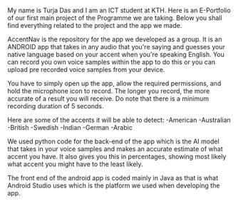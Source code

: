 My name is Turja Das and I am an ICT student at KTH. Here is an E-Portfolio of our first main project of the Programme we are taking.
Below you shall find everything related to the project and the app we made.

AccentNav is the repository for the app we developed as a group. It is an ANDROID app that takes in any audio that you're saying and guesses your native language based on your accent when you're speaking English. You can record you own voice samples within the app to do this or you can upload pre recorded voice samples from your device.

You have to simply open up the app, allow the required permissions, and hold the microphone icon to record. The longer you record, the more accurate of a result you will receive. Do note that there is a minimum recording duration of 5 seconds.

Here are some of the accents it will be able to detect:
-American
-Australian
-British
-Swedish
-Indian
-German
-Arabic

We used python code for the back-end of the app which is the AI model that takes in your voice samples and makes an accurate estimate of what accent you have. It also gives you this in percentages, showing most likely what accent you might have to the least likely.

The front end of the android app is coded mainly in Java as that is what Android Studio uses which is the platform we used when developing the app.

